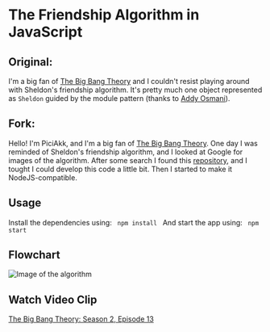# The Friendship Algorithm in JavaScript

## Original:

I'm a big fan of [The Big Bang Theory](http://www.cbs.com/shows/big_bang_theory/) and I couldn't resist playing around with Sheldon's friendship algorithm. It's pretty much one object represented as ```Sheldon``` guided by the module pattern (thanks to [Addy Osmani](http://addyosmani.com/resources/essentialjsdesignpatterns/book/#modulepatternjavascript)).

## Fork:

Hello! I'm PiciAkk, and I'm a big fan of [The Big Bang Theory](http://www.cbs.com/shows/big_bang_theory). One day I was reminded of Sheldon's friendship algorithm, and I looked at Google for images of the algorithm. After some search I found this [repository](https://github.com/marklreyes/The-Friendship-Algorithm), and I tought I could develop this code a little bit. Then I started to make it NodeJS-compatible.

Usage
--------------

Install the dependencies using:
<code>
npm install
</code>
And start the app using:
<code>
npm start
</code>

Flowchart
--------------
![Image of the algorithm](http://img2.wikia.nocookie.net/__cb20121011222658/bigbangtheory/images/f/ff/Freind1.jpg)

Watch Video Clip
--------------
[The Big Bang Theory: Season 2, Episode 13](https://www.youtube.com/watch?v=k0xgjUhEG3U)
